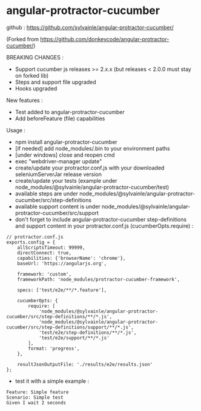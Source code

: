 # angular-protractor-cucumber

github : https://github.com/sylvainle/angular-protractor-cucumber/

(Forked from https://github.com/donkeycode/angular-protractor-cucumber/)

BREAKING CHANGES :
- Support cucumber js releases >= 2.x.x (but releases < 2.0.0 must stay on forked lib)
- Steps and support file upgraded
- Hooks upgraded

New features :
- Test added to angular-protractor-cucumber
- Add beforeFeature (file) capabilities

Usage :
- npm install angular-protractor-cucumber
- [if needed] add node_modules/.bin to your environment paths
- [under windows] close and reopen cmd
- exec "webdriver-manager update"
- create/update your protractor.conf.js with your downloaded seleniumServerJar release version
- create/update your tests (example under node_modules/@sylvainle/angular-protractor-cucumber/test)
- available steps are under node_modules/@sylvainle/angular-protractor-cucumber/src/step-definitions
- available support content is under node_modules/@sylvainle/angular-protractor-cucumber/src/support
- don't forget to include angular-protractor-cucumber step-definitions and support content in your protractor.conf.js (cucumberOpts.require) :
```
// protractor.conf.js
exports.config = {
    allScriptsTimeout: 99999,
    directConnect: true,
    capabilities: {'browserName': 'chrome'},
    baseUrl: 'https://angularjs.org',

    framework: 'custom',
    frameworkPath: 'node_modules/protractor-cucumber-framework',

    specs: ['test/e2e/**/*.feature'],

    cucumberOpts: {
        require: [
            'node_modules/@sylvainle/angular-protractor-cucumber/src/step-definitions/**/*.js',
            'node_modules/@sylvainle/angular-protractor-cucumber/src/step-definitions/support/**/*.js',
            'test/e2e/step-definitions/**/*.js',
            'test/e2e/support/**/*.js'
        ],
        format: 'progress',
    },

    resultJsonOutputFile: './results/e2e/results.json'
};
```
- test it with a simple example :
```
Feature: Simple feature
Scenario: Simple test
Given I wait 2 seconds
```
